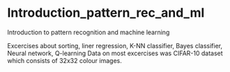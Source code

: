 # Introduction_pattern_rec_and_ml

Introduction to pattern recognition and machine learning

Excercises about sorting, liner regression, K-NN classifier, Bayes classifier, Neural network, Q-learning
Data on most excercises was CIFAR-10 dataset which consists of 32x32 colour images.
